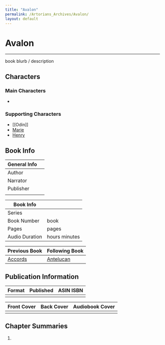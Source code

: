 ```yaml
---
title: "Avalon"
permalink: /Artorians_Archives/Avalon/
layout: default
---
```

# Avalon
---
book blurb / description

## Characters

### Main Characters
-   

### Supporting Characters
-  [[Odin]]
- [Marie](../../_Characters/ArtoriansArchives/Marie.md)
- [Henry](../../_Characters/ArtoriansArchives/Henry.md)

## Book Info

| General Info |  |
|---|---|
| Author|  |
| Narrator|  |
| Publisher | |
| |  |

| Book Info |  |
|---|---|
| Series |  |
| Book Number | book  |
| Pages |  pages |
| Audio Duration|  hours  minutes |

| Previous Book | Following Book |
|---|---|
| [Accords](Accords.md) | [Antelucan](Antelucan.md) |

## Publication Information

| Format | Published | ASIN ISBN |
|---|---|---|
|  |  |  |

| Front Cover | Back Cover | Audiobook Cover |
|---|---|---|
| | |

## Chapter Summaries
1. 
